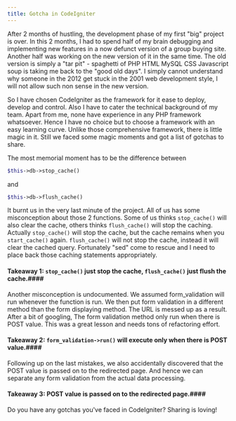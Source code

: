```yaml
---
title: Gotcha in CodeIgniter
---
```

After 2 months of hustling, the development phase of my first "big" project is over\. In this 2 months, I had to spend half of my brain debugging and implementing new features in a now defunct version of a group buying site\. Another half was working on the new version of it in the same time\. The old version is simply a "tar pit" - spaghetti of PHP HTML MySQL CSS Javascript soup is taking me back to the "good old days"\. I simply cannot understand why someone in the 2012 get stuck in the 2001 web development style, I will not allow such non sense in the new version\.

So I have chosen CodeIgniter as the framework for it ease to deploy, develop and control\. Also I have to cater the technical background of my team\. Apart from me, none have experience in any PHP framework whatsoever\. Hence I have no choice but to choose a framework with an easy learning curve\. Unlike those comprehensive framework, there is little magic in it\. Still we faced some magic moments and got a list of gotchas to share\.

The most memorial moment has to be the difference between
  
```php
$this->db->stop_cache()  
```
and
  
```php
$this->db->flush_cache()
```

It burnt us in the very last minute of the project\. All of us has some misconception about those 2 functions\. Some of us thinks ```stop_cache()``` will also clear the cache, others thinks ```flush_cache()``` will stop the caching\. Actually ```stop_cache()``` will stop the cache, but the cache remains when you ```start_cache()``` again\. ```flush_cache()``` will not stop the cache, instead it will clear the cached query\. Fortunately "sed" come to rescue and I need to place back those caching statements appropriately\.

#### Takeaway 1: ```stop_cache()``` just stop the cache, ```flush_cache()``` just flush the cache\.####

Another misconception is undocumented\. We assumed form_validation will run whenever the function is run\. We then put form validation in a different method than the form displaying method\. The URL is messed up as a result\. After a bit of googling, The form validation method only run when there is POST value\. This was a great lesson and needs tons of refactoring effort\.

#### Takeaway 2: ```form_validation->run()``` will execute only when there is POST value\.####
Following up on the last mistakes, we also accidentally discovered that the POST value is passed on to the redirected page\. And hence we can separate any form validation from the actual data processing\.

#### Takeaway 3: POST value is passed on to the redirected page\.####

Do you have any gotchas you've faced in CodeIgniter? Sharing is loving!
